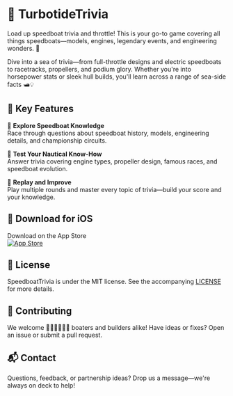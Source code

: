 # 🚤 TurbotideTrivia

Load up speedboat trivia and throttle! This is your go-to game covering all things speedboats—models, engines, legendary events, and engineering wonders. 🌊

Dive into a sea of trivia—from full-throttle designs and electric speedboats to racetracks, propellers, and podium glory. Whether you're into horsepower stats or sleek hull builds, you'll learn across a range of sea-side facts 🛥️💡

## 🚀 Key Features

🌊 **Explore Speedboat Knowledge**  
Race through questions about speedboat history, models, engineering details, and championship circuits.

🧠 **Test Your Nautical Know-How**  
Answer trivia covering engine types, propeller design, famous races, and speedboat evolution.

🔄 **Replay and Improve**  
Play multiple rounds and master every topic of trivia—build your score and your knowledge.

## 📱 Download for iOS

Download on the App Store  
[![App Store](https://developer.apple.com/assets/elements/badges/download-on-the-app-store.svg)](https://apps.apple.com/us/app/turbotide-trivia/id6744722795)

## 📝 License

SpeedboatTrivia is under the MIT license. See the accompanying [LICENSE](LICENSE) for more details.

## 🤝 Contributing

We welcome 🧑🏾‍💻🧑🏼‍💻 boaters and builders alike! Have ideas or fixes? Open an issue or submit a pull request.

## 📬 Contact

Questions, feedback, or partnership ideas? Drop us a message—we're always on deck to help!
